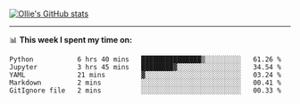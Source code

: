 <!--
**icedpanda/icedpanda** is a ✨ _special_ ✨ repository because its `README.md` (this file) appears on your GitHub profile.

Here are some ideas to get you started:

- 🔭 I’m currently working on ...
- 🌱 I’m currently learning ...
- 👯 I’m looking to collaborate on ...
- 🤔 I’m looking for help with ...
- 💬 Ask me about ...
- 📫 How to reach me: ...
- 😄 Pronouns: ...
- ⚡ Fun fact: ...
-->
[![Ollie's GitHub stats](https://github-readme-stats.vercel.app/api?username=icedpanda&count_private=true&show_icons=true&hide=prs)](https://github.com/icedpanda)

---
📊 **This week I spent my time on:**
<!--START_SECTION:waka-->
```text
Python           6 hrs 40 mins   ███████████████▒░░░░░░░░░   61.26 % 
Jupyter          3 hrs 45 mins   ████████▓░░░░░░░░░░░░░░░░   34.54 % 
YAML             21 mins         ▓░░░░░░░░░░░░░░░░░░░░░░░░   03.24 % 
Markdown         2 mins          ░░░░░░░░░░░░░░░░░░░░░░░░░   00.41 % 
GitIgnore file   2 mins          ░░░░░░░░░░░░░░░░░░░░░░░░░   00.33 % 
```
<!--END_SECTION:waka-->
